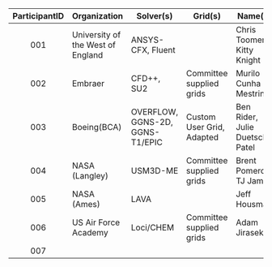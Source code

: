 | ParticipantID | Organization                      | Solver(s)         | Grid(s)                   | Name(s)
|:-------------:| --------------------------------- | ----------------- | ------------------------- | -----------------------------
| 001           | University of the West of England | ANSYS-CFX, Fluent |                           | Chris Toomer, Kitty Knight
| 002           | Embraer                           | CFD++, SU2        | Committee supplied grids  | Murilo Cunha Mestriner 
| 003           | Boeing(BCA)                       | OVERFLOW, GGNS-2D, GGNS-T1/EPIC | Custom User Grid, Adapted | Ben Rider, Julie Duetsch-Patel
| 004           | NASA (Langley)                    | USM3D-ME          | Committee supplied grids  | Brent Pomeroy, TJ Jamal
| 005           | NASA (Ames)                       | LAVA              |                           | Jeff Housman
| 006           | US Air Force Academy              | Loci/CHEM         | Committee supplied grids  | Adam Jirasek
| 007           |                                   |                   |                           |

